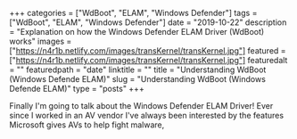 +++
categories = ["WdBoot", "ELAM", "Windows Defender"]
tags = ["WdBoot", "ELAM", "Windows Defender"]
date = "2019-10-22"
description = "Explanation on how the Windows Defender ELAM Driver (WdBoot) works"
images = ["https://n4r1b.netlify.com/images/transKernel/transKernel.jpg"]
featured = ["https://n4r1b.netlify.com/images/transKernel/transKernel.jpg"]
featuredalt = ""
featuredpath = "date"
linktitle = ""
title = "Understanding WdBoot (Windows Defende ELAM)"
slug =  "Understanding WdBoot (Windows Defende ELAM)"
type = "posts"
+++

Finally I'm going to talk about the Windows Defender ELAM Driver! Ever since I worked in an AV vendor I've always been interested by the features Microsoft gives AVs to help fight malware, 